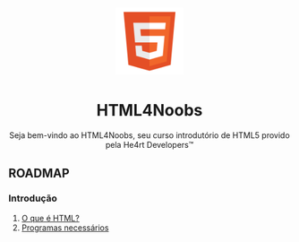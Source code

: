 <h1 align="center">
  <img src="/images//html.png" alt="HTML Logo" width="120px">
</h1>
<h1 align="center">HTML4Noobs</h1>
<p align="center">Seja bem-vindo ao HTML4Noobs, seu curso introdutório de HTML5 provido pela He4rt Developers&trade;</p>

<h2>ROADMAP</h2>
<h3>Introdução</h3>
<ol type="1">
  <li>
    <a href="/introducao/o-que-e-html.md">O que é HTML?</a>
  </li>
  <li>
    <a href="/introducao/programas-necessarios.md">Programas necessários</a>
  </li>
